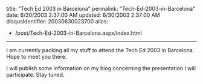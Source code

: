 title: "Tech Ed 2003 in Barcelona"
permalink: "Tech-Ed-2003-in-Barcelona"
date: 6/30/2003 2:37:00 AM
updated: 6/30/2003 2:37:00 AM
disqusIdentifier: 20030630023700
alias:
 - /post/Tech-Ed-2003-in-Barcelona.aspx/index.html
---



I am currently packing all my stuff to attend the Tech Ed 2003 in Barcelona. 
Hope to meet you there.
<!-- more -->

I will publish some information on my blog concerning the presentation I will 
participate. Stay tuned.
